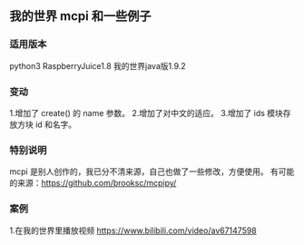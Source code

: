
## 我的世界 mcpi 和一些例子

### 适用版本
python3
RaspberryJuice1.8
我的世界java版1.9.2

### 变动
1.增加了 create() 的 name 参数。
2.增加了对中文的适应。
3.增加了 ids 模块存放方块 id 和名字。

### 特别说明
mcpi 是别人创作的，我已分不清来源，自己也做了一些修改，方便使用。
有可能的来源：https://github.com/brooksc/mcpipy/

### 案例
1.在我的世界里播放视频
https://www.bilibili.com/video/av67147598

